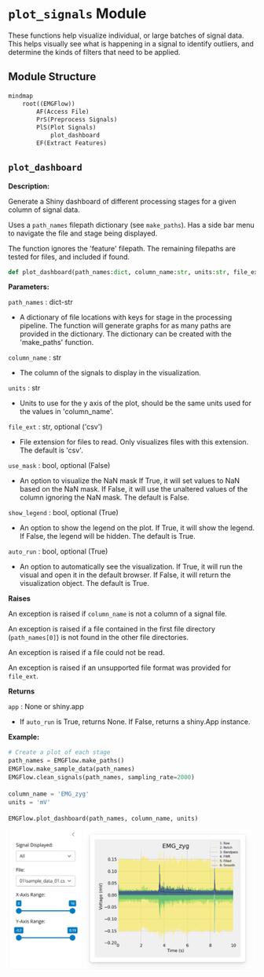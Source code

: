 # `plot_signals` Module

These functions help visualize individual, or large batches of signal data. This helps visually see what is happening in a signal to identify outliers, and determine the kinds of filters that need to be applied.

## Module Structure

```mermaid
mindmap
    root((EMGFlow))
        AF(Access File)
        PrS(Preprocess Signals)
        PlS(Plot Signals)
            plot_dashboard
        EF(Extract Features)
```

## `plot_dashboard`

**Description:**

Generate a Shiny dashboard of different processing stages for a given column of signal data.

Uses a `path_names` filepath dictionary (see `make_paths`). Has a side bar menu to navigate the file and stage being displayed.

The function ignores the 'feature' filepath. The remaining filepaths are tested for files, and included if found.

```python
def plot_dashboard(path_names:dict, column_name:str, units:str, file_ext:str='csv', use_mask:bool=False, show_legend:bool=True, auto_run:bool=True)
```

**Parameters:**

`path_names` : dict-str
- A dictionary of file locations with keys for stage in the processing pipeline. The function will generate graphs for as many paths are provided in the dictionary. The dictionary can be created with the 'make_paths' function.

`column_name` : str
- The column of the signals to display in the visualization.

`units` : str
- Units to use for the y axis of the plot, should be the same units used for the values in 'column_name'.

`file_ext` : str, optional ('csv')
- File extension for files to read. Only visualizes files with this extension. The default is 'csv'.

`use_mask` : bool, optional (False)
- An option to visualize the NaN mask If True, it will set values to NaN based on the NaN mask. If False, it will use the unaltered values of the column ignoring the NaN mask. The default is False.

`show_legend` : bool, optional (True)
- An option to show the legend on the plot. If True, it will show the legend. If False, the legend will be hidden. The default is True.

`auto_run` : bool, optional (True)
- An option to automatically see the visualization. If True, it will run the visual and open it in the default browser. If False, it will return the visualization object. The default is True.

**Raises**

An exception is raised if `column_name` is not a column of a signal file.

An exception is raised if a file contained in the first file directory (`path_names[0]`) is not found in the other file directories.

An exception is raised if a file could not be read.

An exception is raised if an unsupported file format was provided for `file_ext`.

**Returns**

`app` : None or shiny.app
- If `auto_run` is True, returns None. If False, returns a shiny.App instance.

**Example:**

```python
# Create a plot of each stage
path_names = EMGFlow.make_paths()
EMGFlow.make_sample_data(path_names)
EMGFlow.clean_signals(path_names, sampling_rate=2000)

column_name = 'EMG_zyg'
units = 'mV'

EMGFlow.plot_dashboard(path_names, column_name, units)
```

<img src="./images/GenPlotDashEx.png" width="500">